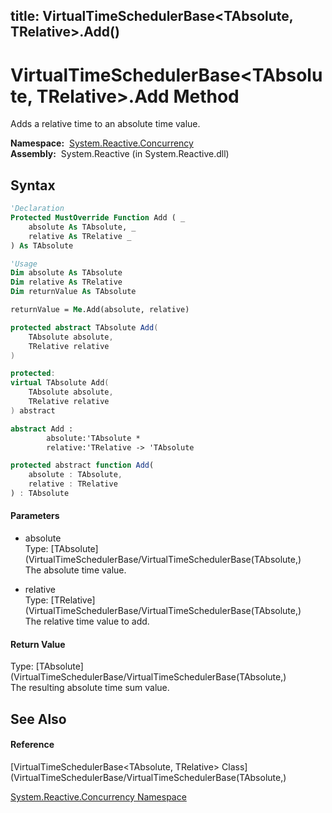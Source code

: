 title: VirtualTimeSchedulerBase<TAbsolute, TRelative>.Add()
---
# VirtualTimeSchedulerBase\<TAbsolute, TRelative\>.Add Method

Adds a relative time to an absolute time value.

**Namespace:**  [System.Reactive.Concurrency](System.Reactive.Concurrency/System.Reactive.Concurrency)  
**Assembly:**  System.Reactive (in System.Reactive.dll)

## Syntax

```vb
'Declaration
Protected MustOverride Function Add ( _
    absolute As TAbsolute, _
    relative As TRelative _
) As TAbsolute
```

```vb
'Usage
Dim absolute As TAbsolute
Dim relative As TRelative
Dim returnValue As TAbsolute

returnValue = Me.Add(absolute, relative)
```

```csharp
protected abstract TAbsolute Add(
    TAbsolute absolute,
    TRelative relative
)
```

```c++
protected:
virtual TAbsolute Add(
    TAbsolute absolute, 
    TRelative relative
) abstract
```

```fsharp
abstract Add : 
        absolute:'TAbsolute * 
        relative:'TRelative -> 'TAbsolute 
```

```javascript
protected abstract function Add(
    absolute : TAbsolute, 
    relative : TRelative
) : TAbsolute
```

#### Parameters

- absolute  
  Type: [TAbsolute](VirtualTimeSchedulerBase/VirtualTimeSchedulerBase(TAbsolute,)  
  The absolute time value.

- relative  
  Type: [TRelative](VirtualTimeSchedulerBase/VirtualTimeSchedulerBase(TAbsolute,)  
  The relative time value to add.

#### Return Value

Type: [TAbsolute](VirtualTimeSchedulerBase/VirtualTimeSchedulerBase(TAbsolute,)  
The resulting absolute time sum value.

## See Also

#### Reference

[VirtualTimeSchedulerBase\<TAbsolute, TRelative\> Class](VirtualTimeSchedulerBase/VirtualTimeSchedulerBase(TAbsolute,)

[System.Reactive.Concurrency Namespace](System.Reactive.Concurrency/System.Reactive.Concurrency)
